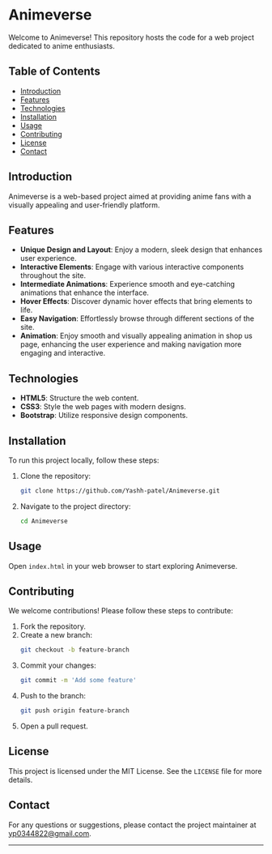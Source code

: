 # Animeverse

Welcome to Animeverse! This repository hosts the code for a web project dedicated to anime enthusiasts.

## Table of Contents

- [Introduction](#introduction)
- [Features](#features)
- [Technologies](#technologies)
- [Installation](#installation)
- [Usage](#usage)
- [Contributing](#contributing)
- [License](#license)
- [Contact](#contact)

## Introduction

Animeverse is a web-based project aimed at providing anime fans with a visually appealing and user-friendly platform.

## Features

- **Unique Design and Layout**: Enjoy a modern, sleek design that enhances user experience.
- **Interactive Elements**: Engage with various interactive components throughout the site.
- **Intermediate Animations**: Experience smooth and eye-catching animations that enhance the interface.
- **Hover Effects**: Discover dynamic hover effects that bring elements to life.
- **Easy Navigation**: Effortlessly browse through different sections of the site.
- **Animation**: Enjoy smooth and visually appealing animation in shop us page, enhancing the user experience and making navigation more engaging and interactive.

## Technologies

- **HTML5**: Structure the web content.
- **CSS3**: Style the web pages with modern designs.
- **Bootstrap**: Utilize responsive design components.

## Installation

To run this project locally, follow these steps:

1. Clone the repository:
    ```bash
    git clone https://github.com/Yashh-patel/Animeverse.git
    ```
2. Navigate to the project directory:
    ```bash
    cd Animeverse
    ```

## Usage

Open `index.html` in your web browser to start exploring Animeverse.

## Contributing

We welcome contributions! Please follow these steps to contribute:

1. Fork the repository.
2. Create a new branch:
    ```bash
    git checkout -b feature-branch
    ```
3. Commit your changes:
    ```bash
    git commit -m 'Add some feature'
    ```
4. Push to the branch:
    ```bash
    git push origin feature-branch
    ```
5. Open a pull request.

## License

This project is licensed under the MIT License. See the `LICENSE` file for more details.

## Contact

For any questions or suggestions, please contact the project maintainer at yp0344822@gmail.com.

---

